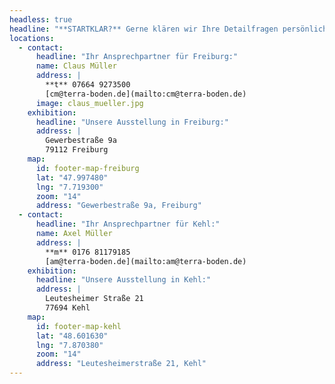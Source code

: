 ```yaml
---
headless: true
headline: "**STARTKLAR?** Gerne klären wir Ihre Detailfragen persönlich. Sprechen Sie uns unverbindlich an."
locations:
  - contact:
      headline: "Ihr Ansprechpartner für Freiburg:"
      name: Claus Müller
      address: |
        **t** 07664 9273500  
        [cm@terra-boden.de](mailto:cm@terra-boden.de)
      image: claus_mueller.jpg
    exhibition:
      headline: "Unsere Ausstellung in Freiburg:"
      address: |
        Gewerbestraße 9a  
        79112 Freiburg
    map:
      id: footer-map-freiburg
      lat: "47.997480"
      lng: "7.719300"
      zoom: "14"
      address: "Gewerbestraße 9a, Freiburg"
  - contact:
      headline: "Ihr Ansprechpartner für Kehl:"
      name: Axel Müller
      address: |
        **m** 0176 81179185  
        [am@terra-boden.de](mailto:am@terra-boden.de)
    exhibition:
      headline: "Unsere Ausstellung in Kehl:"
      address: |
        Leutesheimer Straße 21  
        77694 Kehl
    map:
      id: footer-map-kehl
      lat: "48.601630"
      lng: "7.870380"
      zoom: "14"
      address: "Leutesheimerstraße 21, Kehl"
---
```

